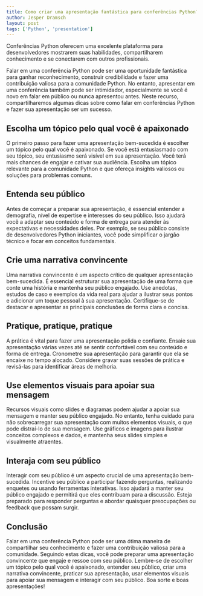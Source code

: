 ```yaml
---
title: Como criar uma apresentação fantástica para conferências Python?
author: Jesper Dramsch
layout: post
tags: ['Python', 'presentation']
---
```


Conferências Python oferecem uma excelente plataforma para desenvolvedores mostrarem suas habilidades, compartilharem conhecimento e se conectarem com outros profissionais.

Falar em uma conferência Python pode ser uma oportunidade fantástica para ganhar reconhecimento, construir credibilidade e fazer uma contribuição valiosa para a comunidade Python. No entanto, apresentar em uma conferência também pode ser intimidador, especialmente se você é novo em falar em público ou nunca apresentou antes. Neste recurso, compartilharemos algumas dicas sobre como falar em conferências Python e fazer sua apresentação ser um sucesso.

## Escolha um tópico pelo qual você é apaixonado

O primeiro passo para fazer uma apresentação bem-sucedida é escolher um tópico pelo qual você é apaixonado. Se você está entusiasmado com seu tópico, seu entusiasmo será visível em sua apresentação. Você terá mais chances de engajar e cativar sua audiência. Escolha um tópico relevante para a comunidade Python e que ofereça insights valiosos ou soluções para problemas comuns.

## Entenda seu público

Antes de começar a preparar sua apresentação, é essencial entender a demografia, nível de expertise e interesses do seu público. Isso ajudará você a adaptar seu conteúdo e forma de entrega para atender às expectativas e necessidades deles. Por exemplo, se seu público consiste de desenvolvedores Python iniciantes, você pode simplificar o jargão técnico e focar em conceitos fundamentais.

## Crie uma narrativa convincente

Uma narrativa convincente é um aspecto crítico de qualquer apresentação bem-sucedida. É essencial estruturar sua apresentação de uma forma que conte uma história e mantenha seu público engajado. Use anedotas, estudos de caso e exemplos da vida real para ajudar a ilustrar seus pontos e adicionar um toque pessoal à sua apresentação. Certifique-se de destacar e apresentar as principais conclusões de forma clara e concisa.

## Pratique, pratique, pratique

A prática é vital para fazer uma apresentação polida e confiante. Ensaie sua apresentação várias vezes até se sentir confortável com seu conteúdo e forma de entrega. Cronometre sua apresentação para garantir que ela se encaixe no tempo alocado. Considere gravar suas sessões de prática e revisá-las para identificar áreas de melhoria.

## Use elementos visuais para apoiar sua mensagem

Recursos visuais como slides e diagramas podem ajudar a apoiar sua mensagem e manter seu público engajado. No entanto, tenha cuidado para não sobrecarregar sua apresentação com muitos elementos visuais, o que pode distraí-lo de sua mensagem. Use gráficos e imagens para ilustrar conceitos complexos e dados, e mantenha seus slides simples e visualmente atraentes.

## Interaja com seu público

Interagir com seu público é um aspecto crucial de uma apresentação bem-sucedida. Incentive seu público a participar fazendo perguntas, realizando enquetes ou usando ferramentas interativas. Isso ajudará a manter seu público engajado e permitirá que eles contribuam para a discussão. Esteja preparado para responder perguntas e abordar quaisquer preocupações ou feedback que possam surgir.

## Conclusão

Falar em uma conferência Python pode ser uma ótima maneira de compartilhar seu conhecimento e fazer uma contribuição valiosa para a comunidade. Seguindo estas dicas, você pode preparar uma apresentação convincente que engaje e ressoe com seu público. Lembre-se de escolher um tópico pelo qual você é apaixonado, entender seu público, criar uma narrativa convincente, praticar sua apresentação, usar elementos visuais para apoiar sua mensagem e interagir com seu público. Boa sorte e boas apresentações!
